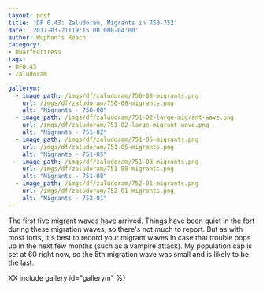 ```yaml
---
layout: post
title: 'DF 0.43: Zaludoram, Migrants in 750-752'
date: '2017-03-21T19:15:00.000-04:00'
author: Wuphon's Reach
category:
- DwarfFortress
tags:
- DF0.43
- Zaludoram

gallerym:
  - image_path: /imgs/df/zaludoram/750-08-migrants.png
    url: /imgs/df/zaludoram/750-08-migrants.png
    alt: "Migrants - 750-08"
  - image_path: /imgs/df/zaludoram/751-02-large-migrant-wave.png
    url: /imgs/df/zaludoram/751-02-large-migrant-wave.png
    alt: "Migrants - 751-02"
  - image_path: /imgs/df/zaludoram/751-05-migrants.png
    url: /imgs/df/zaludoram/751-05-migrants.png
    alt: "Migrants - 751-05"
  - image_path: /imgs/df/zaludoram/751-08-migrants.png
    url: /imgs/df/zaludoram/751-08-migrants.png
    alt: "Migrants - 751-08"
  - image_path: /imgs/df/zaludoram/752-01-migrants.png
    url: /imgs/df/zaludoram/752-01-migrants.png
    alt: "Migrants - 752-01"
---
```


The first five migrant waves have arrived.  Things have been quiet in the fort during these migration waves, so there's not much to report.  But as with most forts, it's best to record your migrant waves in case that trouble pops up in the next few months (such as a vampire attack).  My population cap is set at 60 right now, so the 5th migration wave was small and is likely to be the last.

XX include gallery id="gallerym" %}

